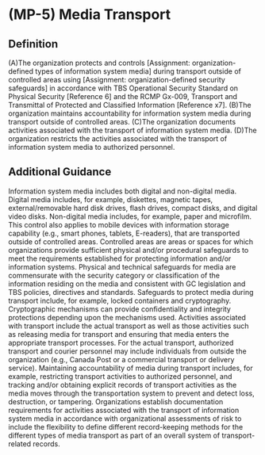 
# (MP-5) Media Transport

## Definition

(A)The organization protects and controls [Assignment: organization-defined types of information system media] during transport outside of controlled areas using [Assignment: organization-defined security safeguards] in accordance with TBS Operational Security Standard on Physical Security [Reference 6] and the RCMP Gx-009, Transport and Transmittal of Protected and Classified Information [Reference x7].
(B)The organization maintains accountability for information system media during transport outside of controlled areas.
(C)The organization documents activities associated with the transport of information system media.
(D)The organization restricts the activities associated with the transport of information system media to authorized personnel.

## Additional Guidance

Information system media includes both digital and non-digital media. Digital media includes, for example, diskettes, magnetic tapes, external/removable hard disk drives, flash drives, compact disks, and digital video disks. Non-digital media includes, for example, paper and microfilm. This control also applies to mobile devices with information storage capability (e.g., smart phones, tablets, E-readers), that are transported outside of controlled areas. Controlled areas are areas or spaces for which organizations provide sufficient physical and/or procedural safeguards to meet the requirements established for protecting information and/or information systems. Physical and technical safeguards for media are commensurate with the security category or classification of the information residing on the media and consistent with GC legislation and TBS policies, directives and standards. Safeguards to protect media during transport include, for example, locked containers and cryptography. Cryptographic mechanisms can provide confidentiality and integrity protections depending upon the mechanisms used. Activities associated with transport include the actual transport as well as those activities such as releasing media for transport and ensuring that media enters the appropriate transport processes. For the actual transport, authorized transport and courier personnel may include individuals from outside the organization (e.g., Canada Post or a commercial transport or delivery service). Maintaining accountability of media during transport includes, for example, restricting transport activities to authorized personnel, and tracking and/or obtaining explicit records of transport activities as the media moves through the transportation system to prevent and detect loss, destruction, or tampering. Organizations establish documentation requirements for activities associated with the transport of information system media in accordance with organizational assessments of risk to include the flexibility to define different record-keeping methods for the different types of media transport as part of an overall system of transport-related records.
